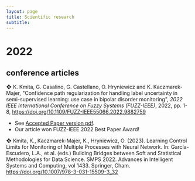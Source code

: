```yaml
---
layout: page
title: Scientific research
subtitle: 
---
```


# 2022

## conference articles

&#10070; K. Kmita, G. Casalino, G. Castellano, O. Hryniewicz and K. Kaczmarek-Majer, 
"Confidence path regularization for handling label uncertainty in semi-supervised learning: use case in bipolar disorder monitoring",
<i>2022 IEEE International Conference on Fuzzy Systems (FUZZ-IEEE)</i>, 
2022, pp. 1-8, 
<a href="https://doi.org/10.1109/FUZZ-IEEE55066.2022.9882759" class="image fit" target="_blank">https://doi.org/10.1109/FUZZ-IEEE55066.2022.9882759</a>
* See <a href="/pdfs/KmitaCasalinoCastellanoHryniewiczKaczmarekMajer2022AcceptedPaper.pdf" class="image fit" target="_blank">Accepted Paper version pdf</a>.
* Our article won FUZZ-IEEE 2022 Best Paper Award!

&#10070; Kmita, K., Kaczmarek-Majer, K., Hryniewicz, O. (2023). 
Learning Control Limits for Monitoring of Multiple Processes with Neural Network. In: García-Escudero, L.A., et al. (eds.)
Building Bridges between Soft and Statistical Methodologies for Data Science. SMPS 2022. Advances in Intelligent Systems and Computing, vol 1433. Springer, Cham.
<a href="https://doi.org/10.1007/978-3-031-15509-3_32" class="image fit" target="_blank">https://doi.org/10.1007/978-3-031-15509-3_32</a>
